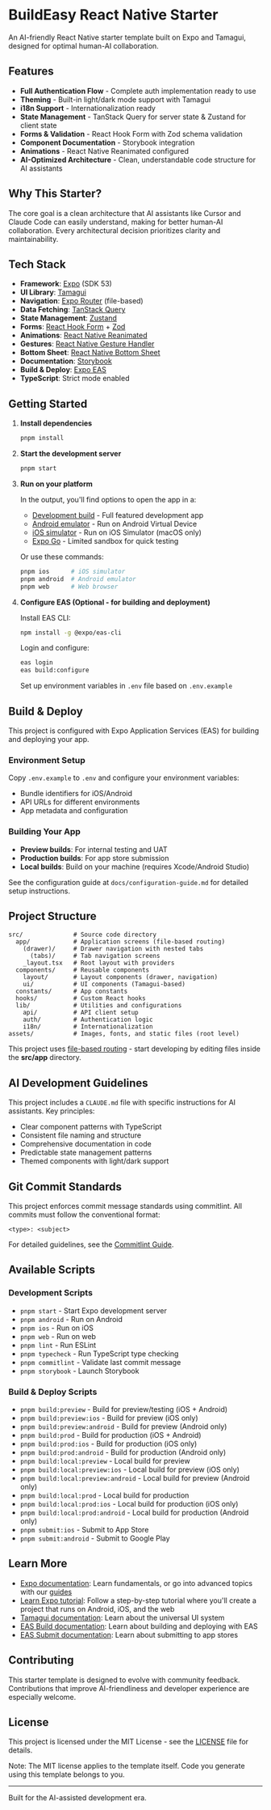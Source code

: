 # BuildEasy React Native Starter

An AI-friendly React Native starter template built on Expo and Tamagui, designed for optimal human-AI collaboration.

## Features

- **Full Authentication Flow** - Complete auth implementation ready to use
- **Theming** - Built-in light/dark mode support with Tamagui
- **i18n Support** - Internationalization ready
- **State Management** - TanStack Query for server state & Zustand for client state
- **Forms & Validation** - React Hook Form with Zod schema validation
- **Component Documentation** - Storybook integration
- **Animations** - React Native Reanimated configured
- **AI-Optimized Architecture** - Clean, understandable code structure for AI assistants

## Why This Starter?

The core goal is a clean architecture that AI assistants like Cursor and Claude Code can easily understand, making for better human-AI collaboration. Every architectural decision prioritizes clarity and maintainability.

## Tech Stack

- **Framework**: [Expo](https://expo.dev) (SDK 53)
- **UI Library**: [Tamagui](https://tamagui.dev)
- **Navigation**: [Expo Router](https://docs.expo.dev/router/introduction/) (file-based)
- **Data Fetching**: [TanStack Query](https://tanstack.com/query/latest)
- **State Management**: [Zustand](https://zustand-demo.pmnd.rs/)
- **Forms**: [React Hook Form](https://react-hook-form.com/) + [Zod](https://zod.dev/)
- **Animations**: [React Native Reanimated](https://docs.swmansion.com/react-native-reanimated/)
- **Gestures**: [React Native Gesture Handler](https://docs.swmansion.com/react-native-gesture-handler/)
- **Bottom Sheet**: [React Native Bottom Sheet](https://gorhom.github.io/react-native-bottom-sheet/)
- **Documentation**: [Storybook](https://storybook.js.org/)
- **Build & Deploy**: [Expo EAS](https://docs.expo.dev/eas/)
- **TypeScript**: Strict mode enabled

## Getting Started

1. **Install dependencies**

   ```bash
   pnpm install
   ```

2. **Start the development server**

   ```bash
   pnpm start
   ```

3. **Run on your platform**

   In the output, you'll find options to open the app in a:
   - [Development build](https://docs.expo.dev/develop/development-builds/introduction/) - Full featured development app
   - [Android emulator](https://docs.expo.dev/workflow/android-studio-emulator/) - Run on Android Virtual Device
   - [iOS simulator](https://docs.expo.dev/workflow/ios-simulator/) - Run on iOS Simulator (macOS only)
   - [Expo Go](https://expo.dev/go) - Limited sandbox for quick testing

   Or use these commands:

   ```bash
   pnpm ios      # iOS simulator
   pnpm android  # Android emulator
   pnpm web      # Web browser
   ```

4. **Configure EAS (Optional - for building and deployment)**

   Install EAS CLI:

   ```bash
   npm install -g @expo/eas-cli
   ```

   Login and configure:

   ```bash
   eas login
   eas build:configure
   ```

   Set up environment variables in `.env` file based on `.env.example`

## Build & Deploy

This project is configured with Expo Application Services (EAS) for building and deploying your app.

### Environment Setup

Copy `.env.example` to `.env` and configure your environment variables:

- Bundle identifiers for iOS/Android
- API URLs for different environments
- App metadata and configuration

### Building Your App

- **Preview builds**: For internal testing and UAT
- **Production builds**: For app store submission
- **Local builds**: Build on your machine (requires Xcode/Android Studio)

See the configuration guide at `docs/configuration-guide.md` for detailed setup instructions.

## Project Structure

```
src/              # Source code directory
  app/            # Application screens (file-based routing)
    (drawer)/     # Drawer navigation with nested tabs
      (tabs)/     # Tab navigation screens
    _layout.tsx   # Root layout with providers
  components/     # Reusable components
    layout/       # Layout components (drawer, navigation)
    ui/           # UI components (Tamagui-based)
  constants/      # App constants
  hooks/          # Custom React hooks
  lib/            # Utilities and configurations
    api/          # API client setup
    auth/         # Authentication logic
    i18n/         # Internationalization
assets/           # Images, fonts, and static files (root level)
```

This project uses [file-based routing](https://docs.expo.dev/router/introduction) - start developing by editing files inside the **src/app** directory.

## AI Development Guidelines

This project includes a `CLAUDE.md` file with specific instructions for AI assistants. Key principles:

- Clear component patterns with TypeScript
- Consistent file naming and structure
- Comprehensive documentation in code
- Predictable state management patterns
- Themed components with light/dark support

## Git Commit Standards

This project enforces commit message standards using commitlint. All commits must follow the conventional format:

```
<type>: <subject>
```

For detailed guidelines, see the [Commitlint Guide](docs/commitlint-guide.md).

## Available Scripts

### Development Scripts

- `pnpm start` - Start Expo development server
- `pnpm android` - Run on Android
- `pnpm ios` - Run on iOS
- `pnpm web` - Run on web
- `pnpm lint` - Run ESLint
- `pnpm typecheck` - Run TypeScript type checking
- `pnpm commitlint` - Validate last commit message
- `pnpm storybook` - Launch Storybook

### Build & Deploy Scripts

- `pnpm build:preview` - Build for preview/testing (iOS + Android)
- `pnpm build:preview:ios` - Build for preview (iOS only)
- `pnpm build:preview:android` - Build for preview (Android only)
- `pnpm build:prod` - Build for production (iOS + Android)
- `pnpm build:prod:ios` - Build for production (iOS only)
- `pnpm build:prod:android` - Build for production (Android only)
- `pnpm build:local:preview` - Local build for preview
- `pnpm build:local:preview:ios` - Local build for preview (iOS only)
- `pnpm build:local:preview:android` - Local build for preview (Android only)
- `pnpm build:local:prod` - Local build for production
- `pnpm build:local:prod:ios` - Local build for production (iOS only)
- `pnpm build:local:prod:android` - Local build for production (Android only)
- `pnpm submit:ios` - Submit to App Store
- `pnpm submit:android` - Submit to Google Play

## Learn More

- [Expo documentation](https://docs.expo.dev/): Learn fundamentals, or go into advanced topics with our [guides](https://docs.expo.dev/guides)
- [Learn Expo tutorial](https://docs.expo.dev/tutorial/introduction/): Follow a step-by-step tutorial where you'll create a project that runs on Android, iOS, and the web
- [Tamagui documentation](https://tamagui.dev/docs/intro/introduction): Learn about the universal UI system
- [EAS Build documentation](https://docs.expo.dev/build/introduction/): Learn about building and deploying with EAS
- [EAS Submit documentation](https://docs.expo.dev/submit/introduction/): Learn about submitting to app stores

## Contributing

This starter template is designed to evolve with community feedback. Contributions that improve AI-friendliness and developer experience are especially welcome.

## License

This project is licensed under the MIT License - see the [LICENSE](LICENSE) file for details.

Note: The MIT license applies to the template itself. Code you generate using this template belongs to you.

---

Built for the AI-assisted development era.
